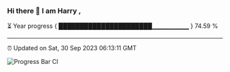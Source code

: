 ### Hi there 👋 I am Harry , 

⏳ Year progress { ██████████████████████▁▁▁▁▁▁▁▁ } 74.59 %

---

⏰ Updated on Sat, 30 Sep 2023 06:13:11 GMT

![Progress Bar CI](https://github.com/duykhang68/duykhang68/workflows/Progress%20Bar%20CI/badge.svg)
